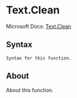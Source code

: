 ---
---

# Text.Clean

Microsoft Docs: [Text.Clean](https://docs.microsoft.com/en-us/powerquery-m/text-clean)

## Syntax

```
Syntax for this function.
```

## About

About this function.

